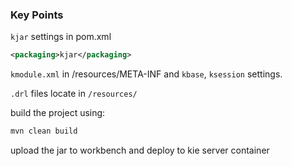 ### Key Points
`kjar` settings in pom.xml
```xml
<packaging>kjar</packaging>
```
`kmodule.xml` in /resources/META-INF and `kbase`, `ksession` settings.

`.drl` files locate in `/resources/`

build the project using:
```bash
mvn clean build
```
upload the jar to workbench and deploy to kie server container